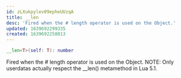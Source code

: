 ```yaml
---
id: zLXukpylev09epheUUzqA
title: __len
desc: 'Fired when the # length operator is used on the Object.'
updated: 1639692299335
created: 1639692258013
---
```

```Lua
__len<T>(self: T): number
```
Fired when the # length operator is used on the Object. NOTE: Only userdatas actually respect the __len() metamethod in Lua 5.1.